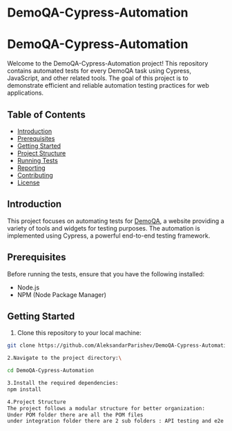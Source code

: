 # DemoQA-Cypress-Automation

# DemoQA-Cypress-Automation

Welcome to the DemoQA-Cypress-Automation project! This repository contains automated tests for every DemoQA task using Cypress, JavaScript, and other related tools. The goal of this project is to demonstrate efficient and reliable automation testing practices for web applications.

## Table of Contents
- [Introduction](#introduction)
- [Prerequisites](#prerequisites)
- [Getting Started](#getting-started)
- [Project Structure](#project-structure)
- [Running Tests](#running-tests)
- [Reporting](#reporting)
- [Contributing](#contributing)
- [License](#license)

## Introduction

This project focuses on automating tests for [DemoQA](https://demoqa.com/), a website providing a variety of tools and widgets for testing purposes. The automation is implemented using Cypress, a powerful end-to-end testing framework.

## Prerequisites

Before running the tests, ensure that you have the following installed:

- Node.js
- NPM (Node Package Manager)

## Getting Started

1. Clone this repository to your local machine:

```bash
git clone https://github.com/AleksandarParishev/DemoQA-Cypress-Automation.git

2.Navigate to the project directory:\

cd DemoQA-Cypress-Automation

3.Install the required dependencies:
npm install

4.Project Structure
The project follows a modular structure for better organization:
Under POM folder there are all the POM files
under integration folder there are 2 sub folders : API testing and e2e testing
